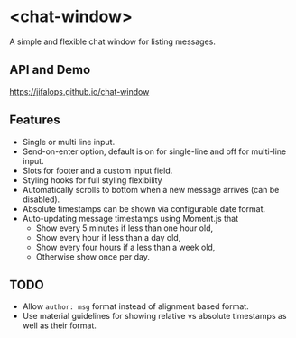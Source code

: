 # \<chat-window\>

A simple and flexible chat window for listing messages.

## API and Demo
https://jifalops.github.io/chat-window

## Features
* Single or multi line input.
* Send-on-enter option, default is on for single-line and off for multi-line input.
* Slots for footer and a custom input field.
* Styling hooks for full styling flexibility
* Automatically scrolls to bottom when a new message arrives (can be disabled).
* Absolute timestamps can be shown via configurable date format.
* Auto-updating message timestamps using Moment.js that
  * Show every 5 minutes if less than one hour old,
  * Show every hour if less than a day old,
  * Show every four hours if a less than a week old,
  * Otherwise show once per day.

## TODO
* Allow `author: msg` format instead of alignment based format.
* Use material guidelines for showing relative vs absolute timestamps as well as their format.
